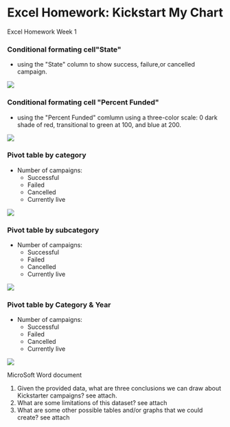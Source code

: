 # Excel Homework: Kickstart My Chart
Excel Homework Week 1

### Conditional formating cell"State"
* using the "State" column to show success, failure,or cancelled campaign. 

![ ](Images/stateFormatting.png)

### Conditional formating cell "Percent Funded"
* using the "Percent Funded" comlumn using a three-color scale: 0 dark shade of red, transitional to green at 100, and blue at 200.

![ ](Images/percentFormatting.png)

### Pivot table by category 

* Number of campaigns: 
  * Successful
  * Failed
  * Cancelled
  * Currently live
  
![ ](Images/category.png)  

### Pivot table by subcategory 

* Number of campaigns: 
  * Successful
  * Failed
  * Cancelled
  * Currently live
  
![ ](Images/subcategory.png)  

### Pivot table by Category & Year

* Number of campaigns: 
  * Successful
  * Failed
  * Cancelled
  * Currently live
  
![ ](Images/month.png)  

MicroSoft Word document
1. Given the provided data, what are three conclusions we can draw about Kickstarter campaigns? see attach.
2. What are some limitations of this dataset? see attach
3. What are some other possible tables and/or graphs that we could create? see attach
